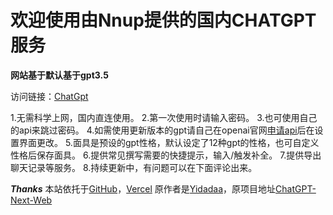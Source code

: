 # 欢迎使用由Nnup提供的国内CHATGPT服务

**网站基于默认基于gpt3.5**

访问链接：[ChatGpt](https://chat.nnup.fun/)

1.无需科学上网，国内直连使用。
2.第一次使用时请输入密码。
3.也可使用自己的api来跳过密码。
4.如需使用更新版本的gpt请自己在openai官网[申请api](https://platform.openai.com/account/api-keys)后在设置界面更改。
5.面具是预设的gpt性格，默认设定了12种gpt的性格，也可自定义性格后保存面具。
6.提供常见撰写需要的快捷提示，输入/触发补全。
7.提供导出聊天记录等服务。
8.持续更新中，有问题可以在下面评论出来。

___Thanks___
本站依托于[GitHub](https://github.com/Nnup-wang/gpt-web)，[Vercel](https://vercel.com/nnup)
原作者是[Yidadaa](https://github.com/Yidadaa)，原项目地址[ChatGPT-Next-Web](https://github.com/Yidadaa/ChatGPT-Next-Web)